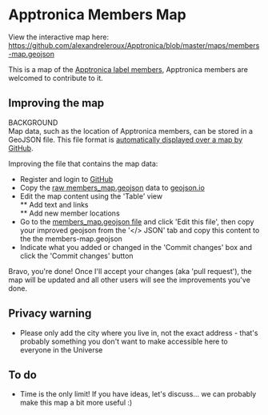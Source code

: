 Apptronica Members Map
============================================

View the interactive map here: https://github.com/alexandreleroux/Apptronica/blob/master/maps/members-map.geojson

This is a map of the <a href="http://apptronica.co.uk">Apptronica label members</a>, Apptronica members are welcomed to contribute to it.



Improving the map
--------------------------

BACKGROUND<br>
Map data, such as the location of Apptronica members, can be stored in a GeoJSON file. This file format is [automatically displayed over a map by GitHub](https://help.github.com/articles/mapping-geojson-files-on-github).

Improving the file that contains the map data:
* Register and login to [GitHub](http://github.com)
* Copy the [raw members_map.geojson](https://github.com/alexandreleroux/Apptronica/raw/master/maps/members-map.geojson) data to [geojson.io](http://geojson.io)
* Edit the map content using the 'Table' view<br>
** Add text and links<br>
** Add new member locations
* Go to the [members_map.geojson file](https://github.com/alexandreleroux/Apptronica/blob/master/maps/members-map.geojson) and click 'Edit this file', then copy your improved geojson from the '</> JSON' tab and copy this content to the the members-map.geojson
* Indicate what you added or changed in the 'Commit changes' box and click the 'Commit changes' button

Bravo, you're done! Once I'll accept your changes (aka 'pull request'), the map will be updated and all other users will see the improvements you've done.


Privacy warning
-------

* Please only add the city where you live in, not the exact address - that's probably something you don't want to make accessible here to everyone in the Universe


To do
-----

* Time is the only limit! If you have ideas, let's discuss... we can probably make this map a bit more useful :)